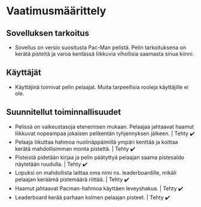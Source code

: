 # Vaatimusmäärittely

## Sovelluksen tarkoitus
- Sovellus on versio suositusta Pac-Man pelistä. Pelin tarkoituksena on kerätä pisteitä ja varoa kentässä liikkuvia vihollisia saamasta sinua kiinni. 

## Käyttäjät
- Käyttäjinä toimivat pelin pelaajat. Muita tarpeellisia rooleja käyttäjille ei ole.
 
## Suunnitellut toiminnallisuudet
- Pelissä on vaikeustasoja etenemisen mukaan. Pelaajaa jahtaavat haamut liikkuvat nopeampaa jokaisen pelikentän tyhjennyksen jälkeen. | Tehty ✔️
- Pelaaja liikuttaa hahmoa nuolinäppäimillä ympäri kenttää ja koittaa kerätä mahdollisimman monta pistettä. | Tehty ✔️
- Pisteistä pidetään kirjaa ja pelin päätyttyä pelaajan saama pistesaldo näytetään ruudulla.  | Tehty ✔️
- Lopuksi on mahdollista laittaa oma nimi ns. leaderboardille, mikäli pelaajan keräämä pistemäärä riittää. | Tehty ✔️
- Haamut jahtaavat Pacman-hahmoa käyttäen leveyshakua. | Tehty ✔️
- Leaderboard kerää parhaan kolmen pelaajan pisteet. | Tehty ✔️
